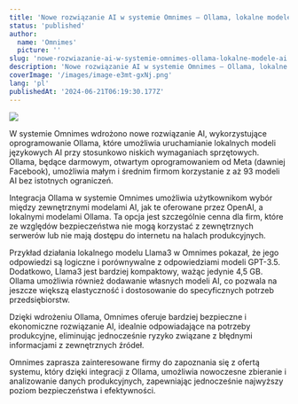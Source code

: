 ```yaml
---
title: 'Nowe rozwiązanie AI w systemie Omnimes – Ollama, lokalne modele AI'
status: 'published'
author:
  name: 'Omnimes'
  picture: ''
slug: 'nowe-rozwiazanie-ai-w-systemie-omnimes-ollama-lokalne-modele-ai'
description: 'Nowe rozwiązanie AI w systemie Omnimes – Ollama, lokalne modele AI'
coverImage: '/images/image-e3mt-gxNj.png'
lang: 'pl'
publishedAt: '2024-06-21T06:19:30.177Z'
---
```


![](/images/image-EwOT.png)

W systemie Omnimes wdrożono nowe rozwiązanie AI, wykorzystujące oprogramowanie Ollama, które umożliwia uruchamianie lokalnych modeli językowych AI przy stosunkowo niskich wymaganiach sprzętowych. Ollama, będące darmowym, otwartym oprogramowaniem od Meta (dawniej Facebook), umożliwia małym i średnim firmom korzystanie z aż 93 modeli AI bez istotnych ograniczeń.

Integracja Ollama w systemie Omnimes umożliwia użytkownikom wybór między zewnętrznymi modelami AI, jak te oferowane przez OpenAI, a lokalnymi modelami Ollama. Ta opcja jest szczególnie cenna dla firm, które ze względów bezpieczeństwa nie mogą korzystać z zewnętrznych serwerów lub nie mają dostępu do internetu na halach produkcyjnych.

Przykład działania lokalnego modelu Llama3 w Omnimes pokazał, że jego odpowiedzi są logiczne i porównywalne z odpowiedziami modeli GPT-3.5. Dodatkowo, Llama3 jest bardziej kompaktowy, ważąc jedynie 4,5 GB. Ollama umożliwia również dodawanie własnych modeli AI, co pozwala na jeszcze większą elastyczność i dostosowanie do specyficznych potrzeb przedsiębiorstw.

Dzięki wdrożeniu Ollama, Omnimes oferuje bardziej bezpieczne i ekonomiczne rozwiązanie AI, idealnie odpowiadające na potrzeby produkcyjne, eliminując jednocześnie ryzyko związane z błędnymi informacjami z zewnętrznych źródeł.

Omnimes zaprasza zainteresowane firmy do zapoznania się z ofertą systemu, który dzięki integracji z Ollama, umożliwia nowoczesne zbieranie i analizowanie danych produkcyjnych, zapewniając jednocześnie najwyższy poziom bezpieczeństwa i efektywności.